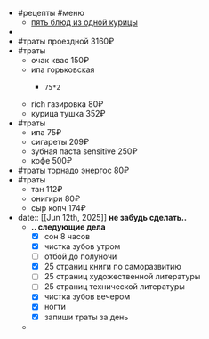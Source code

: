 - #рецепты #меню
	- [пять блюд из одной курицы](https://eda.ru/media/master-klass/pyat-blyud-iz-odnoy-kuricy)
-
- #траты проездной 3160₽
- #траты
	- очак квас 150₽
	- ипа горьковская
		- ```calc
		  75*2
		  ```
	- rich газировка 80₽
	- курица тушка 352₽
- #траты
	- ипа 75₽
	- сигареты 209₽
	- зубная паста sensitive 250₽
	- кофе 500₽
- #траты торнадо энергос 80₽
- #траты
	- тан 112₽
	- онигири 80₽
	- сыр копч 174₽
- date:: [[Jun 12th, 2025]]
  **не забудь сделать..**
	- **.. следующие дела**
	  * [x] сон 8 часов
	  * [x] чистка зубов утром
	  * [ ] отбой до полуночи
	  * [x] 25 страниц книги по саморазвитию
	  * [ ] 25 страниц художественной литературы
	  * [ ] 25 страниц технической литературы
	  * [x] чистка зубов вечером
	  * [x] ногти
	  * [x] запиши траты за день
	-
